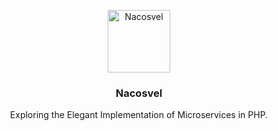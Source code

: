<p align="center">
    <a href="https://github.com/nacosvel">
        <img alt="Nacosvel" width="100" src="https://avatars.githubusercontent.com/u/177917972?s=200&v=4">
    </a>
</p>

<h3 align="center">Nacosvel</h1>

<p align="center">Exploring the Elegant Implementation of Microservices in PHP.</p>
